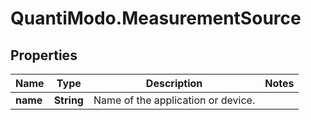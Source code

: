 # QuantiModo.MeasurementSource

## Properties
Name | Type | Description | Notes
------------ | ------------- | ------------- | -------------
**name** | **String** | Name of the application or device. | 


